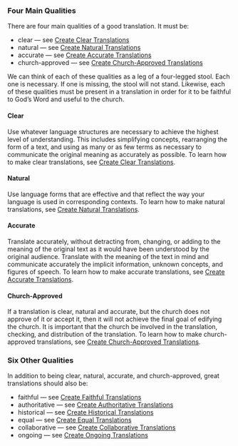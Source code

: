 ### Four Main Qualities

There are four main qualities of a good translation. It must be:

* clear — see [Create Clear Translations](../guidelines-clear/01.md)
* natural — see [Create Natural Translations](../guidelines-natural/01.md)
* accurate — see [Create Accurate Translations](../guidelines-accurate/01.md)
* church-approved — see [Create Church-Approved Translations](../guidelines-church-approved/01.md)

We can think of each of these qualities as a leg of a four-legged stool. Each one is necessary. If one is missing, the stool will not stand. Likewise, each of these qualities must be present in a translation in order for it to be faithful to God’s Word and useful to the church.

#### Clear

Use whatever language structures are necessary to achieve the highest level of understanding. This includes simplifying concepts, rearranging the form of a text, and using as many or as few terms as necessary to communicate the original meaning as accurately as possible. To learn how to make clear translations, see [Create Clear Translations](../guidelines-clear/01.md).

#### Natural

Use language forms that are effective and that reflect the way your language is used in corresponding contexts. To learn how to make natural translations, see [Create Natural Translations](../guidelines-natural/01.md).

#### Accurate

Translate accurately, without detracting from, changing, or adding to the meaning of the original text as it would have been understood by the original audience. Translate with the meaning of the text in mind and communicate accurately the implicit information, unknown concepts, and figures of speech. To learn how to make accurate translations, see [Create Accurate Translations](../guidelines-accurate/01.md).

#### Church-Approved

If a translation is clear, natural and accurate, but the church does not approve of it or accept it, then it will not achieve the final goal of edifying the church. It is important that the church be involved in the translation, checking, and distribution of the translation. To learn how to make church-approved translations, see [Create Church-Approved Translations](../guidelines-church-approved/01.md).

### Six Other Qualities

In addition to being clear, natural, accurate, and church-approved, great translations should also be:

* faithful — see [Create Faithful Translations](../guidelines-faithful/01.md)
* authoritative — see [Create Authoritative Translations](../guidelines-authoritative/01.md)
* historical — see [Create Historical Translations](../guidelines-historical/01.md)
* equal — see [Create Equal Translations](../guidelines-equal/01.md)
* collaborative — see [Create Collaborative Translations](../guidelines-collaborative/01.md)
* ongoing — see [Create Ongoing Translations](../guidelines-ongoing/01.md)
